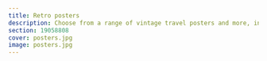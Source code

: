 ```yaml
---
title: Retro posters
description: Choose from a range of vintage travel posters and more, in our collection of charming retro art prints.
section: 19058808
cover: posters.jpg
image: posters.jpg
---
```

